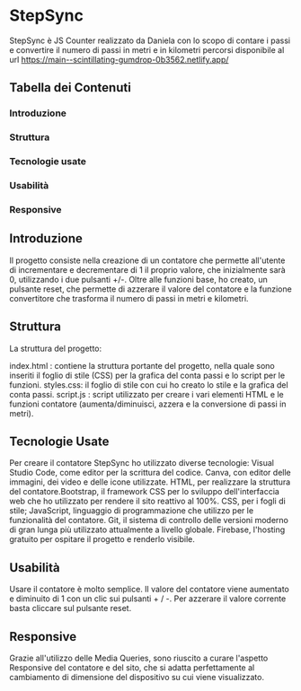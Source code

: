 # StepSync
StepSync è JS Counter realizzato da Daniela con lo scopo di contare i passi e convertire il numero di passi in metri e in kilometri percorsi
disponibile al url https://main--scintillating-gumdrop-0b3562.netlify.app/

## Tabella dei Contenuti
### Introduzione
### Struttura
### Tecnologie usate
### Usabilità
### Responsive

## Introduzione

Il progetto consiste nella creazione di un contatore che permette all'utente di incrementare e decrementare di 1 il proprio valore, che inizialmente sarà 0, utilizzando i due pulsanti +/-.
Oltre alle funzioni base, ho creato, un pulsante reset, che permette di azzerare il valore del contatore e la funzione convertitore che trasforma il numero di passi in metri e kilometri.

## Struttura

La struttura del progetto:

index.html : contiene la struttura portante del progetto, nella quale sono inseriti il foglio di stile (CSS) per la grafica del conta passi e lo script per le funzioni.
styles.css: il foglio di stile con cui ho creato lo stile e la grafica del conta passi.
script.js : script utilizzato per creare i vari elementi HTML e le funzioni contatore (aumenta/diminuisci, azzera e la conversione di passi in metri).

## Tecnologie Usate

Per creare il contatore StepSync ho utilizzato diverse tecnologie:
Visual Studio Code, come editor per la scrittura del codice.
Canva, con editor delle immagini, dei video e delle icone utilizzate.
HTML, per realizzare la struttura del contatore.Bootstrap, il framework CSS per lo sviluppo dell'interfaccia web che ho utilizzato per rendere il sito reattivo al 100%.
CSS, per i fogli di stile;
JavaScript, linguaggio di programmazione che utilizzo per le funzionalità del contatore.
Git, il sistema di controllo delle versioni moderno di gran lunga più utilizzato attualmente a livello globale.
Firebase, l'hosting gratuito per ospitare il progetto e renderlo visibile.

## Usabilità

Usare il contatore è molto semplice. Il valore del contatore viene aumentato e diminuito di 1 con un clic sui pulsanti + / -. Per azzerare il valore corrente basta cliccare sul pulsante reset.

## Responsive

Grazie all'utilizzo delle Media Queries, sono riuscito a curare l'aspetto Responsive del contatore e del sito, che si adatta perfettamente al cambiamento di dimensione del dispositivo su cui viene visualizzato.
